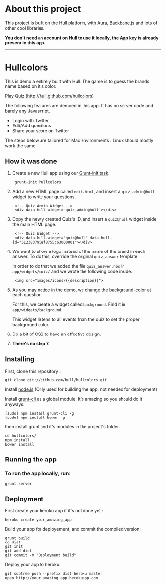 # About this project

This project is built on the Hull platform, with [Aura](github.com/aurajs/aura), [Backbone.js](https://github.com/documentcloud/backbone) and lots of other cool libraries.

**You don't need an account on Hull to use it locally, the App key is already present in this app.**

-----------------------
# Hullcolors

This is demo a entirely built with Hull.
The game is to guess the brands name based on it's color.

[Play Quiz (http://hull.github.com/hullcolors)](http://hull.github.com/hullcolors)

The following features are demoed in this app.
It has no server code and barely any Javascript.

* Login with Twitter
* Edit/Add questions
* Share your score on Twitter

The steps below are tailored for Mac environments :
Linux should mostly work the same.

## How it was done


1. Create a new Hull app using our [Grunt-init task](https://github.com/hull/grunt-init-hull).

        grunt-init hullcolors


2. Add a new HTML page called ``edit.html``, and insert a ``quiz_admin@hull`` widget to write your questions.

        <!-- Quiz Admin Widget -->
        <div data-hull-widget="quiz_admin@hull"></div>


3. Copy the newly created Quiz's ID, and insert a ``quiz@hull`` widget inside the main HTML page.

        <!-- Quiz Widget -->
        <div data-hull-widget="quiz@hull" data-hull-id="512383795ef8755c63000001"></div>

4. We want to show a logo instead of the name of the brand in each answer. To do this, override the original ``quiz_answer`` template.

    In order to do that we added the file ``quiz_answer.hbs`` in ``app/widgets/quiz/`` and we wrote the following code inside.

        <img src="images/icons/{{description}}">

5. As you may notice in the demo, we change the background-color at each question.

    For this, we create a widget called ``background``. Find it in ``app/widgets/background``.

    This widget listens to all events from the quiz to set the proper background color.

6. Do a bit of CSS to have an effective design.

7. **There's no step 7.**


## Installing

First, clone this repository :

    git clone git://github.com/hull/hullcolors.git

Install [node.js](http://nodejs.org) (Only used for building the app, not needed for deployment)

Install [grunt-cli](https://github.com/gruntjs/grunt-cli) as a global module.
It's amazing so you should do it anyways.

    [sudo] npm install grunt-cli -g
    [sudo] npm install bower -g

then install grunt and it's modules in the project's folder.

    cd hullcolors/
    npm install
    bower install

## Running the app

### To run the app locally, run:

    grunt server

## Deployment

First create your heroku app if it's not done yet :

    heroku create your_amazing_app

Build your app for deployement, and commit the compiled version:

    grunt build
    cd dist
    git init
    git add dist
    git commit -m "Deployment build"

Deploy your app to heroku:

    git subtree push --prefix dist heroku master
    open http://your_amazing_app.herokuapp.com

